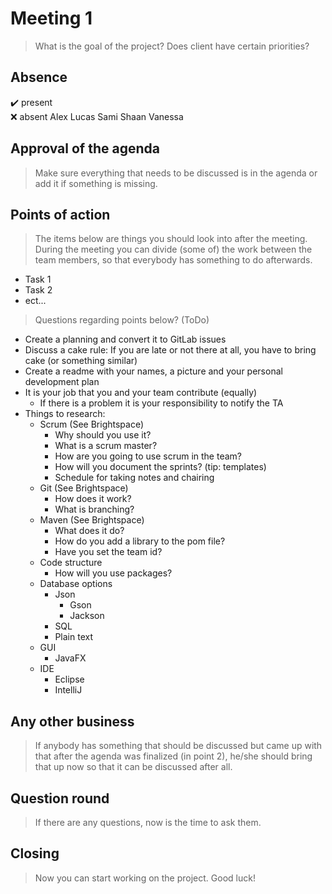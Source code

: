 # Meeting 1
> What is the goal of the project?
> Does client have certain priorities?

## Absence
:heavy_check_mark: present<br/>
:x: absent
Alex
Lucas
Sami
Shaan
Vanessa

## Approval of the agenda
> Make sure everything that needs to be discussed is in the agenda or add it if something is missing.

## Points of action
> The items below are things you should look into after the meeting. During the meeting you can divide (some of) the work between the team members, so that everybody has something to do afterwards.
- Task 1
- Task 2
- ect...

> Questions regarding points below? (ToDo)

 - Create a planning and convert it to GitLab issues
 - Discuss a cake rule: If you are late or not there at all, you have to bring cake (or something similar)
 - Create a readme with your names, a picture and your personal development plan
 - It is your job that you and your team contribute (equally)
    - If there is a problem it is your responsibility to notify the TA
 - Things to research:
    - Scrum (See Brightspace) 
        - Why should you use it?
        - What is a scrum master?
        - How are you going to use scrum in the team?
        - How will you document the sprints? (tip: templates)
        - Schedule for taking notes and chairing
    - Git (See Brightspace)
        - How does it work?
        - What is branching?
    - Maven (See Brightspace)
        - What does it do?
        - How do you add a library to the pom file?
        - Have you set the team id?
    - Code structure
        - How will you use packages?
    - Database options
        - Json
            - Gson
            - Jackson
        - SQL
        - Plain text
    - GUI
        - JavaFX
    - IDE
        - Eclipse
        - IntelliJ


## Any other business
> If anybody has something that should be discussed but came up with that after the agenda was finalized (in point 2), he/she should bring that up now so that it can be discussed after all.

## Question round
> If there are any questions, now is the time to ask them.

## Closing
> Now you can start working on the project. Good luck!